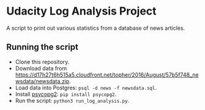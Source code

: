 # Udacity Log Analysis Project
A script to print out various statistics from a database of news articles.

## Running the script
* Clone this repository.
* Download data from <https://d17h27t6h515a5.cloudfront.net/topher/2016/August/57b5f748_newsdata/newsdata.zip>.
* Load data into Postgres: `psql -d news -f newsdata.sql`.
* Install [psycopg2](http://initd.org/psycopg/): `pip install psycopg2`.
* Run the script: `python3 run_log_analysis.py`.